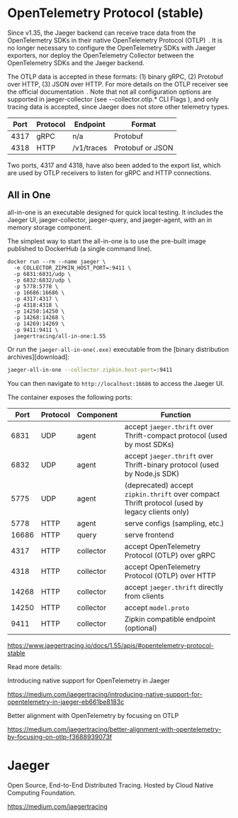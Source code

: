# OpenTelemetry Protocol (stable)

Since v1.35, the Jaeger backend can receive trace data from the OpenTelemetry SDKs in their native OpenTelemetry Protocol (OTLP)  . It is no longer necessary to configure the OpenTelemetry SDKs with Jaeger exporters, nor deploy the OpenTelemetry Collector between the OpenTelemetry SDKs and the Jaeger backend.

The OTLP data is accepted in these formats: (1) binary gRPC, (2) Protobuf over HTTP, (3) JSON over HTTP. For more details on the OTLP receiver see the official documentation  . Note that not all configuration options are supported in jaeger-collector (see --collector.otlp.* CLI Flags ), and only tracing data is accepted, since Jaeger does not store other telemetry types.

|Port	|Protocol	|Endpoint	|Format|
|---|---|---|---|
|4317	|gRPC	|n/a	|Protobuf|
|4318	|HTTP	|/v1/traces	|Protobuf or JSON|

Two ports, 4317 and 4318, have also been added to the export list, which are used by OTLP receivers to listen for gRPC and HTTP connections.

## All in One
all-in-one is an executable designed for quick local testing. It includes the Jaeger UI, jaeger-collector, jaeger-query, and jaeger-agent, with an in memory storage component.

The simplest way to start the all-in-one is to use the pre-built image published to DockerHub (a single command line).

```shell
docker run --rm --name jaeger \
  -e COLLECTOR_ZIPKIN_HOST_PORT=:9411 \
  -p 6831:6831/udp \
  -p 6832:6832/udp \
  -p 5778:5778 \
  -p 16686:16686 \
  -p 4317:4317 \
  -p 4318:4318 \
  -p 14250:14250 \
  -p 14268:14268 \
  -p 14269:14269 \
  -p 9411:9411 \
  jaegertracing/all-in-one:1.55

```

Or run the `jaeger-all-in-one(.exe)` executable from the [binary distribution archives][download]:

```bash
jaeger-all-in-one --collector.zipkin.host-port=:9411
```

You can then navigate to `http://localhost:16686` to access the Jaeger UI.

The container exposes the following ports:

Port  | Protocol | Component | Function
----- | -------  | --------- | ---
6831  | UDP      | agent     | accept `jaeger.thrift` over Thrift-compact protocol (used by most SDKs)
6832  | UDP      | agent     | accept `jaeger.thrift` over Thrift-binary protocol (used by Node.js SDK)
5775  | UDP      | agent     | (deprecated) accept `zipkin.thrift` over compact Thrift protocol (used by legacy clients only)
5778  | HTTP     | agent     | serve configs (sampling, etc.)
16686 | HTTP     | query     | serve frontend
4317  | HTTP     | collector | accept OpenTelemetry Protocol (OTLP) over gRPC
4318  | HTTP     | collector | accept OpenTelemetry Protocol (OTLP) over HTTP
14268 | HTTP     | collector | accept `jaeger.thrift` directly from clients
14250 | HTTP     | collector | accept `model.proto`
9411  | HTTP     | collector | Zipkin compatible endpoint (optional)

https://www.jaegertracing.io/docs/1.55/apis/#opentelemetry-protocol-stable

Read more details:

Introducing native support for OpenTelemetry in Jaeger

https://medium.com/jaegertracing/introducing-native-support-for-opentelemetry-in-jaeger-eb661be8183c

Better alignment with OpenTelemetry by focusing on OTLP

https://medium.com/jaegertracing/better-alignment-with-opentelemetry-by-focusing-on-otlp-f3688939073f



# Jaeger

Open Source, End-to-End Distributed Tracing. Hosted by Cloud Native Computing Foundation.

https://medium.com/jaegertracing